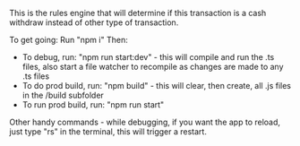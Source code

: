 This is the rules engine that will determine if this transaction is a cash withdraw instead of other type of transaction.

To get going:
Run "npm i"
Then:
*   To debug, run: "npm run start:dev" - this will compile and run the .ts files, also start a file watcher to recompile as changes 
    are made to any .ts files
*   To do prod build, run: "npm build" - this will clear, then create, all .js files in the /build subfolder
*   To run prod build, run: "npm run start"

Other handy commands - while debugging, if you want the app to reload, just type "rs" in the terminal, this will trigger a restart. 
